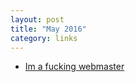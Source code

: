 ```yaml
---
layout: post
title: "May 2016"
category: links
---
```


* [Im a fucking webmaster](https://justinjackson.ca/webmaster/)
